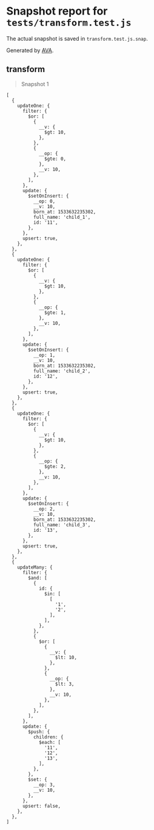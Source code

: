 # Snapshot report for `tests/transform.test.js`

The actual snapshot is saved in `transform.test.js.snap`.

Generated by [AVA](https://ava.li).

## transform

> Snapshot 1

    [
      {
        updateOne: {
          filter: {
            $or: [
              {
                __v: {
                  $gt: 10,
                },
              },
              {
                __op: {
                  $gte: 0,
                },
                __v: 10,
              },
            ],
          },
          update: {
            $setOnInsert: {
              __op: 0,
              __v: 10,
              born_at: 1533632235302,
              full_name: 'child_1',
              id: '11',
            },
          },
          upsert: true,
        },
      },
      {
        updateOne: {
          filter: {
            $or: [
              {
                __v: {
                  $gt: 10,
                },
              },
              {
                __op: {
                  $gte: 1,
                },
                __v: 10,
              },
            ],
          },
          update: {
            $setOnInsert: {
              __op: 1,
              __v: 10,
              born_at: 1533632235302,
              full_name: 'child_2',
              id: '12',
            },
          },
          upsert: true,
        },
      },
      {
        updateOne: {
          filter: {
            $or: [
              {
                __v: {
                  $gt: 10,
                },
              },
              {
                __op: {
                  $gte: 2,
                },
                __v: 10,
              },
            ],
          },
          update: {
            $setOnInsert: {
              __op: 2,
              __v: 10,
              born_at: 1533632235302,
              full_name: 'child_3',
              id: '13',
            },
          },
          upsert: true,
        },
      },
      {
        updateMany: {
          filter: {
            $and: [
              {
                id: {
                  $in: [
                    [
                      '1',
                      '2',
                    ],
                  ],
                },
              },
              {
                $or: [
                  {
                    __v: {
                      $lt: 10,
                    },
                  },
                  {
                    __op: {
                      $lt: 3,
                    },
                    __v: 10,
                  },
                ],
              },
            ],
          },
          update: {
            $push: {
              children: {
                $each: [
                  '11',
                  '12',
                  '13',
                ],
              },
            },
            $set: {
              __op: 3,
              __v: 10,
            },
          },
          upsert: false,
        },
      },
    ]
